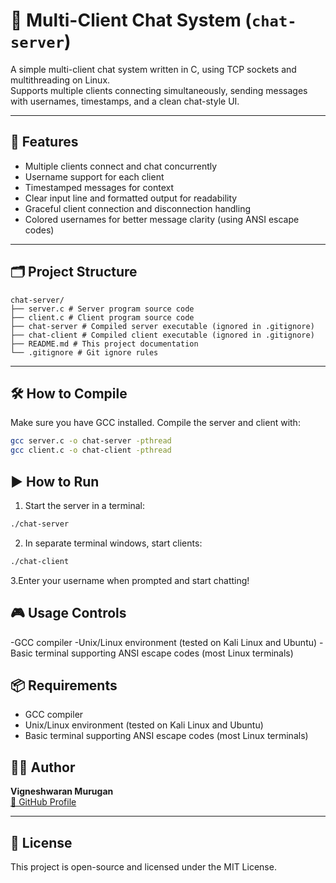 # 💬 Multi-Client Chat System (`chat-server`)

A simple multi-client chat system written in C, using TCP sockets and multithreading on Linux.  
Supports multiple clients connecting simultaneously, sending messages with usernames, timestamps, and a clean chat-style UI.

---

## 🚀 Features

- Multiple clients connect and chat concurrently  
- Username support for each client  
- Timestamped messages for context  
- Clear input line and formatted output for readability  
- Graceful client connection and disconnection handling  
- Colored usernames for better message clarity (using ANSI escape codes)  

---

## 🗂️ Project Structure
```
chat-server/
├── server.c # Server program source code
├── client.c # Client program source code
├── chat-server # Compiled server executable (ignored in .gitignore)
├── chat-client # Compiled client executable (ignored in .gitignore)
├── README.md # This project documentation
└── .gitignore # Git ignore rules

```
 
---

## 🛠️ How to Compile

Make sure you have GCC installed. Compile the server and client with:

```bash
gcc server.c -o chat-server -pthread
gcc client.c -o chat-client -pthread

```
## ▶️ How to Run

1. Start the server in a terminal:
```bash
./chat-server
``` 
2. In separate terminal windows, start clients:
```bash
./chat-client
```
3.Enter your username when prompted and start chatting!

## 🎮 Usage Controls
-GCC compiler
-Unix/Linux environment (tested on Kali Linux and Ubuntu)
-Basic terminal supporting ANSI escape codes (most Linux terminals) 

## 📦 Requirements
- GCC compiler  
- Unix/Linux environment (tested on Kali Linux and Ubuntu)
- Basic terminal supporting ANSI escape codes (most Linux terminals)

## 👨‍💻 Author

**Vigneshwaran Murugan**  
[🔗 GitHub Profile](https://github.com/VigneshwaranMurugan16/)

---

## 📝 License

This project is open-source and licensed under the MIT License.
